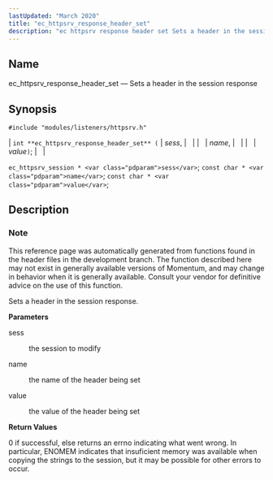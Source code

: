 ```yaml
---
lastUpdated: "March 2020"
title: "ec_httpsrv_response_header_set"
description: "ec httpsrv response header set Sets a header in the session response int ec httpsrv response header set sess name value ec httpsrv session sess const char name const char value This reference page was automatically generated from functions found in the header files in the development branch The function..."
---
```


<a name="apis.ec_httpsrv_response_header_set"></a> 
## Name

ec_httpsrv_response_header_set — Sets a header in the session response

## Synopsis

`#include "modules/listeners/httpsrv.h"`

| `int **ec_httpsrv_response_header_set** (` | <var class="pdparam">sess</var>, |   |
|   | <var class="pdparam">name</var>, |   |
|   | <var class="pdparam">value</var>`)`; |   |

`ec_httpsrv_session * <var class="pdparam">sess</var>`;
`const char * <var class="pdparam">name</var>`;
`const char * <var class="pdparam">value</var>`;<a name="idp53006384"></a> 
## Description

### Note

This reference page was automatically generated from functions found in the header files in the development branch. The function described here may not exist in generally available versions of Momentum, and may change in behavior when it is generally available. Consult your vendor for definitive advice on the use of this function.

Sets a header in the session response.

**<a name="idp53009248"></a> Parameters**

<dl class="variablelist">

<dt>sess</dt>

<dd>

the session to modify

</dd>

<dt>name</dt>

<dd>

the name of the header being set

</dd>

<dt>value</dt>

<dd>

the value of the header being set

</dd>

</dl>

**<a name="idp53015696"></a> Return Values**

0 if successful, else returns an errno indicating what went wrong. In particular, ENOMEM indicates that insuficient memory was available when copying the strings to the session, but it may be possible for other errors to occur.